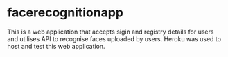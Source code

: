 # facerecognitionapp

This is a web application that accepts sigin and registry details for users and utilises API to recognise faces uploaded by users. Heroku was used to host and test this web application.

